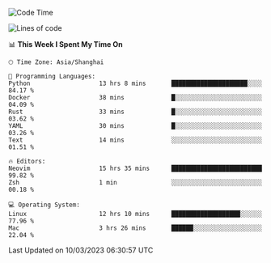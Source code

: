 <!--START_SECTION:waka-->
![Code Time](http://img.shields.io/badge/Code%20Time-1%2C196%20hrs%2041%20mins-blue)

![Lines of code](https://img.shields.io/badge/From%20Hello%20World%20I%27ve%20Written-64.8%20thousand%20lines%20of%20code-blue)

📊 **This Week I Spent My Time On** 

```text
🕑︎ Time Zone: Asia/Shanghai

💬 Programming Languages: 
Python                   13 hrs 8 mins       █████████████████████░░░░   84.17 % 
Docker                   38 mins             █░░░░░░░░░░░░░░░░░░░░░░░░   04.09 % 
Rust                     33 mins             █░░░░░░░░░░░░░░░░░░░░░░░░   03.62 % 
YAML                     30 mins             █░░░░░░░░░░░░░░░░░░░░░░░░   03.26 % 
Text                     14 mins             ░░░░░░░░░░░░░░░░░░░░░░░░░   01.51 % 

🔥 Editors: 
Neovim                   15 hrs 35 mins      █████████████████████████   99.82 % 
Zsh                      1 min               ░░░░░░░░░░░░░░░░░░░░░░░░░   00.18 % 

💻 Operating System: 
Linux                    12 hrs 10 mins      ███████████████████░░░░░░   77.96 % 
Mac                      3 hrs 26 mins       ██████░░░░░░░░░░░░░░░░░░░   22.04 % 
```


 Last Updated on 10/03/2023 06:30:57 UTC
<!--END_SECTION:waka-->
